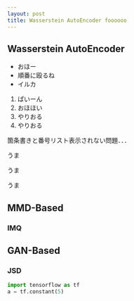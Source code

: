 ```yaml
---
layout: post
title: Wasserstein AutoEncoder foooooo
---
```

## Wasserstein AutoEncoder

- おほー
- 順番に殴るね
- イルカ


1. ぱいーん
2. おほほい
3. やりおる
4. やりおる


箇条書きと番号リスト表示されない問題．．．

うま

うま

うま

## MMD-Based
### IMQ
## GAN-Based
### JSD
```python
import tensorflow as tf
a = tf.constant(5)
```
